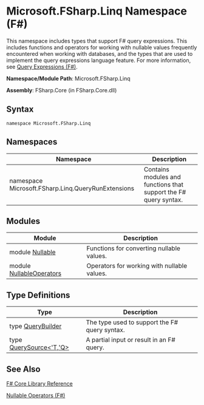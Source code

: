 # Microsoft.FSharp.Linq Namespace (F#)

This namespace includes types that support F# query expressions. This includes functions and operators for working with nullable values frequently encountered when working with databases, and the types that are used to implement the query expressions language feature. For more information, see [Query Expressions &#40;F&#35;&#41;](Query+Expressions+%28FSharp%29.md).

**Namespace/Module Path**: Microsoft.FSharp.Linq

**Assembly**: FSharp.Core (in FSharp.Core.dll)


## Syntax

```
namespace Microsoft.FSharp.Linq
```

## Namespaces


|Namespace|Description|
|---------|-----------|
|namespace Microsoft.FSharp.Linq.QueryRunExtensions|Contains modules and functions that support the F# query syntax.|

## Modules


|Module|Description|
|------|-----------|
|module [Nullable](http://msdn.microsoft.com/en-us/library/e7a4ea13-28cc-462e-bc3a-33131ace976e)|Functions for converting nullable values.|
|module [NullableOperators](http://msdn.microsoft.com/en-us/library/2c3633c5-3f31-4d62-a9f8-272ad6b19007)|Operators for working with nullable values.|

## Type Definitions


|Type|Description|
|----|-----------|
|type [QueryBuilder](http://msdn.microsoft.com/en-us/library/1fb66a8e-b815-4aa3-9fab-82f671337fbc)|The type used to support the F# query syntax.|
|type [QuerySource&lt;'T,'Q&gt;](http://msdn.microsoft.com/en-us/library/873589c1-c5dc-47d9-8abf-fee7258dfb00)|A partial input or result in an F# query.|

## See Also
[F&#35; Core Library Reference](FSharp+Core+Library+Reference.md)

[Nullable Operators &#40;F&#35;&#41;](Nullable+Operators+%28FSharp%29.md)

